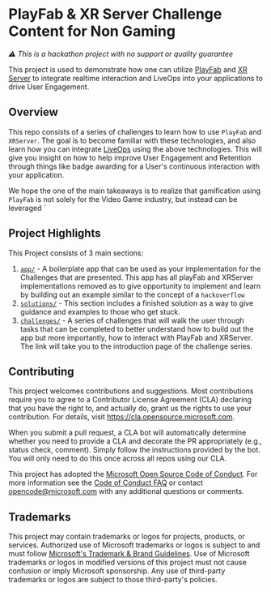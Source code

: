 # PlayFab & XR Server Challenge Content for Non Gaming

_⚠ This is a hackathon project with no support or quality guarantee_

This project is used to demonstrate how one can utilize [PlayFab](https://playfab.com/) and [XR Server](https://www.xrserver.com/) to integrate realtime interaction and LiveOps into your applications to drive User Engagement.

## Overview

This repo consists of a series of challenges to learn how to use `PlayFab` and `XRServer`. The goal is to become familiar with these technologies, and also learn how you can integrate [LiveOps](https://playfab.com/liveops/) using the above technologies. This will give you insight on how to help improve User Engagement and Retention through things like badge awarding for a User's continuous interaction with your application.

We hope the one of the main takeaways is to realize that gamification using `PlayFab` is not solely for the Video Game industry, but instead can be leveraged
`
## Project Highlights

This Project consists of 3 main sections:

1. [`app/`](./app//README.md) - A boilerplate app that can be used as your
   implementation for the Challenges that are presented. This app has all
   playFab and XRServer implementations removed as to give opportunity to
   implement and learn by building out an example similar to the concept
   of a `hackoverflow`
1. [`solutions/`](./solutions/README.md) - This section includes a finished solution as a way to give
   guidance and examples to those who get stuck.
1. [`challenges/`](./challenges/Challenge00.md) - A series of challenges that will walk the user through tasks
  that can be completed to better understand how to build out the app but more
  importantly, how to interact with PlayFab and XRServer. The link will take you to the introduction page of the challenge series.

## Contributing

This project welcomes contributions and suggestions.  Most contributions require you to agree to a
Contributor License Agreement (CLA) declaring that you have the right to, and actually do, grant us
the rights to use your contribution. For details, visit <https://cla.opensource.microsoft.com>.

When you submit a pull request, a CLA bot will automatically determine whether you need to provide
a CLA and decorate the PR appropriately (e.g., status check, comment). Simply follow the instructions
provided by the bot. You will only need to do this once across all repos using our CLA.

This project has adopted the [Microsoft Open Source Code of Conduct](https://opensource.microsoft.com/codeofconduct/).
For more information see the [Code of Conduct FAQ](https://opensource.microsoft.com/codeofconduct/faq/) or
contact [opencode@microsoft.com](mailto:opencode@microsoft.com) with any additional questions or comments.

## Trademarks

This project may contain trademarks or logos for projects, products, or services. Authorized use of Microsoft
trademarks or logos is subject to and must follow
[Microsoft's Trademark & Brand Guidelines](https://www.microsoft.com/en-us/legal/intellectualproperty/trademarks/usage/general).
Use of Microsoft trademarks or logos in modified versions of this project must not cause confusion or imply Microsoft sponsorship.
Any use of third-party trademarks or logos are subject to those third-party's policies.

